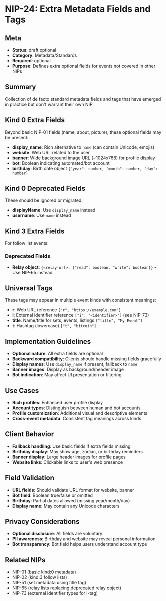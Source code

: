 # NIP-24: Extra Metadata Fields and Tags

## Meta
- **Status**: draft optional
- **Category**: Metadata/Standards
- **Required**: optional
- **Purpose**: Defines extra optional fields for events not covered in other NIPs

## Summary
Collection of de facto standard metadata fields and tags that have emerged in practice but don't warrant their own NIP.

## Kind 0 Extra Fields
Beyond basic NIP-01 fields (name, about, picture), these optional fields may be present:

- **display_name**: Rich alternative to `name` (can contain Unicode, emojis)
- **website**: Web URL related to the user
- **banner**: Wide background image URL (~1024x768) for profile display
- **bot**: Boolean indicating automated/bot account
- **birthday**: Birth date object `{"year": number, "month": number, "day": number}`

## Kind 0 Deprecated Fields
These should be ignored or migrated:
- **displayName**: Use `display_name` instead
- **username**: Use `name` instead

## Kind 3 Extra Fields
For follow list events:

### Deprecated Fields
- **Relay object**: `{<relay-url>: {"read": boolean, "write": boolean}}` - Use NIP-65 instead

## Universal Tags
These tags may appear in multiple event kinds with consistent meanings:

- **r**: Web URL reference `["r", "https://example.com"]`
- **i**: External identifier reference `["i", "<identifier>"]` (see NIP-73)
- **title**: Name/title for sets, events, listings `["title", "My Event"]`
- **t**: Hashtag (lowercase) `["t", "bitcoin"]`

## Implementation Guidelines
- **Optional nature**: All extra fields are optional
- **Backward compatibility**: Clients should handle missing fields gracefully
- **Display names**: Use `display_name` if present, fallback to `name`
- **Banner images**: Display as background/header image
- **Bot indication**: May affect UI presentation or filtering

## Use Cases
- **Rich profiles**: Enhanced user profile display
- **Account types**: Distinguish between human and bot accounts
- **Profile customization**: Additional visual and descriptive elements
- **Cross-event metadata**: Consistent tag meanings across kinds

## Client Behavior
- **Fallback handling**: Use basic fields if extra fields missing
- **Birthday display**: May show age, zodiac, or birthday reminders
- **Banner display**: Large header images for profile pages
- **Website links**: Clickable links to user's web presence

## Field Validation
- **URL fields**: Should validate URL format for website, banner
- **Bot field**: Boolean true/false or omitted
- **Birthday**: Partial dates allowed (missing year/month/day)
- **Display name**: May contain any Unicode characters

## Privacy Considerations
- **Optional disclosure**: All fields are voluntary
- **PII awareness**: Birthday and website may reveal personal information
- **Bot transparency**: Bot field helps users understand account type

## Related NIPs
- NIP-01 (basic kind:0 metadata)
- NIP-02 (kind:3 follow lists)
- NIP-51 (set metadata using title tag)
- NIP-65 (relay lists replacing deprecated relay object)
- NIP-73 (external identifier types for i-tag) 
